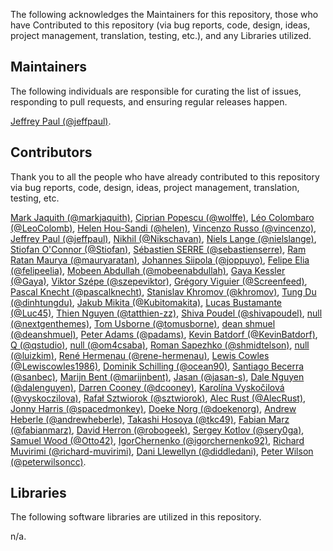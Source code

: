 The following acknowledges the Maintainers for this repository, those who have Contributed to this repository (via bug reports, code, design, ideas, project management, translation, testing, etc.), and any Libraries utilized.

## Maintainers

The following individuals are responsible for curating the list of issues, responding to pull requests, and ensuring regular releases happen.

[Jeffrey Paul (@jeffpaul)](https://github.com/jeffpaul).

## Contributors

Thank you to all the people who have already contributed to this repository via bug reports, code, design, ideas, project management, translation, testing, etc.

[Mark Jaquith (@markjaquith)](https://github.com/markjaquith), [Ciprian Popescu (@wolffe)](https://github.com/wolffe), [Léo Colombaro (@LeoColomb)](https://github.com/LeoColomb), [Helen Hou-Sandi (@helen)](https://github.com/helen), [Vincenzo Russo (@vincenzo)](https://github.com/vincenzo), [Jeffrey Paul (@jeffpaul)](https://github.com/jeffpaul), [Nikhil (@Nikschavan)](https://github.com/Nikschavan), [Niels Lange (@nielslange)](https://github.com/nielslange), [Stiofan O'Connor (@Stiofan)](https://github.com/Stiofan), [Sébastien SERRE (@sebastienserre)](https://github.com/sebastienserre), [Ram Ratan Maurya (@mauryaratan)](https://github.com/mauryaratan), [Johannes Siipola (@joppuyo)](https://github.com/joppuyo), [Felipe Elia (@felipeelia)](https://github.com/felipeelia), [Mobeen Abdullah (@mobeenabdullah)](https://github.com/mobeenabdullah), [Gaya Kessler (@Gaya)](https://github.com/Gaya), [Viktor Szépe (@szepeviktor)](https://github.com/szepeviktor), [Grégory Viguier (@Screenfeed)](https://github.com/Screenfeed), [Pascal Knecht (@pascalknecht)](https://github.com/pascalknecht), [Stanislav Khromov (@khromov)](https://github.com/khromov), [Tung Du (@dinhtungdu)](https://github.com/dinhtungdu), [Jakub Mikita (@Kubitomakita)](https://github.com/Kubitomakita), [Lucas Bustamante (@Luc45)](https://github.com/Luc45), [Thien Nguyen (@tatthien-zz)](https://github.com/tatthien-zz), [Shiva Poudel (@shivapoudel)](https://github.com/shivapoudel), [null (@nextgenthemes)](https://github.com/nextgenthemes), [Tom Usborne (@tomusborne)](https://github.com/tomusborne), [dean shmuel (@deanshmuel)](https://github.com/deanshmuel), [Peter Adams (@padams)](https://github.com/padams), [Kevin Batdorf (@KevinBatdorf)](https://github.com/KevinBatdorf), [Q (@qstudio)](https://github.com/qstudio), [null (@om4csaba)](https://github.com/om4csaba), [Roman Sapezhko (@shmidtelson)](https://github.com/shmidtelson), [null (@luizkim)](https://github.com/luizkim), [René Hermenau (@rene-hermenau)](https://github.com/rene-hermenau), [Lewis Cowles (@Lewiscowles1986)](https://github.com/Lewiscowles1986), [Dominik Schilling (@ocean90)](https://github.com/ocean90), [Santiago Becerra (@sanbec)](https://github.com/sanbec), [Marijn Bent (@marijnbent)](https://github.com/marijnbent), [Jasan (@jasan-s)](https://github.com/jasan-s), [Dale Nguyen (@dalenguyen)](https://github.com/dalenguyen), [Darren Cooney (@dcooney)](https://github.com/dcooney), [Karolína Vyskočilová (@vyskoczilova)](https://github.com/vyskoczilova), [Rafał Sztwiorok (@sztwiorok)](https://github.com/sztwiorok), [Alec Rust (@AlecRust)](https://github.com/AlecRust), [Jonny Harris (@spacedmonkey)](https://github.com/spacedmonkey), [Doeke Norg (@doekenorg)](https://github.com/doekenorg), [Andrew Heberle (@andrewheberle)](https://github.com/andrewheberle), [Takashi Hosoya (@tkc49)](https://github.com/tkc49), [Fabian Marz (@fabianmarz)](https://github.com/fabianmarz), [David Herron (@robogeek)](https://github.com/robogeek), [Sergey Kotlov (@sery0ga)](https://github.com/sery0ga), [Samuel Wood (@Otto42)](https://github.com/Otto42), [IgorChernenko (@igorchernenko92)](https://github.com/igorchernenko92), [Richard Muvirimi (@richard-muvirimi)](https://github.com/richard-muvirimi), [Dani Llewellyn (@diddledani)](https://github.com/diddledani), [Peter Wilson (@peterwilsoncc)](https://github.com/peterwilsoncc).

## Libraries

The following software libraries are utilized in this repository.

n/a.